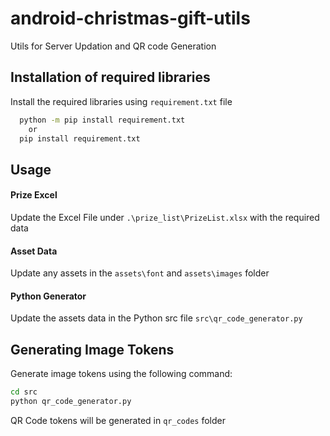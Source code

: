 
# android-christmas-gift-utils

Utils for Server Updation and QR code Generation


## Installation of required libraries

Install the required libraries using `requirement.txt` file

```bash
  python -m pip install requirement.txt
    or
  pip install requirement.txt
```
    
## Usage

#### Prize Excel

Update the Excel File under `.\prize_list\PrizeList.xlsx` with the required data

#### Asset Data
Update any assets in the `assets\font` and `assets\images` folder

#### Python Generator
Update the assets data in the Python src file `src\qr_code_generator.py`

## Generating Image Tokens
Generate image tokens using the following command:

```bash
cd src
python qr_code_generator.py
```
QR Code tokens will be generated in `qr_codes` folder